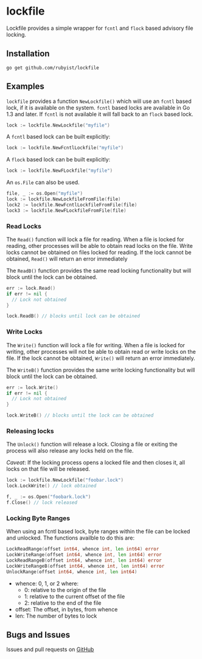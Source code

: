 # lockfile

Lockfile provides a simple wrapper for `fcntl` and `flock` based advisory file locking.

## Installation

```
go get github.com/rubyist/lockfile
```

## Examples

`lockfile` provides a function `NewLockfile()` which will use an `fcntl` based lock, if
it is available on the system. `fcntl` based locks are available in Go 1.3 and later. If
`fcntl` is not available it will fall back to an `flock` based lock.

```go
lock := lockfile.NewLockfile("myfile")
```

A `fcntl` based lock can be built explicitly:

```go
lock := lockfile.NewFcntlLockfile("myfile")
```

A `flock` based lock can be built explicitly:

```go
lock := lockfile.NewFLockfile("myfile")
```

An `os.File` can also be used.

```go
file, _ := os.Open("myfile")
lock := lockfile.NewLockfileFromFile(file)
lock2 := lockfile.NewFcntlLockfileFromFile(file)
lock3 := lockfile.NewFLockfileFromFile(file)
```

### Read Locks

The `Read()` function will lock a file for reading. When a file is locked for reading,
other processes will be able to obtain read locks on the file. Write locks cannot be
obtained on files locked for reading. If the lock cannot be obtained, `Read()` will
return an error immediately

The `ReadB()` function provides the same read locking functionality but will block
until the lock can be obtained.

```go
err := lock.Read()
if err != nil {
  // Lock not obtained
}

lock.ReadB() // blocks until lock can be obtained
```

### Write Locks

The `Write()` function will lock a file for writing. When a file is locked for writing,
other processes will not be able to obtain read or write locks on the file. If the lock
cannot be obtained, `Write()` will return an error immediately.

The `WriteB()` function provides the same write locking functionality but will block
until the lock can be obtained.

```go
err := lock.Write()
if err != nil {
  // Lock not obtained
}

lock.WriteB() // blocks until the lock can be obtained
```

### Releasing locks

The `Unlock()` function will release a lock. Closing a file or exiting the process
will also release any locks held on the file.

*Caveat*: If the locking process opens a locked file and then closes it, all locks
on that file will be released.

```go
lock := lockfile.NewLockfile("foobar.lock")
lock.LockWrite() // lock obtained

f, _ := os.Open("foobark.lock")
f.Close() // lock released
```

### Locking Byte Ranges

When using an fcntl based lock, byte ranges within the file can be locked and unlocked.
The functions availble to do this are:

```go
LockReadRange(offset int64, whence int, len int64) error
LockWriteRange(offset int64, whence int, len int64) error
LockReadRangeB(offset int64, whence int, len int64) error
LockWriteRangeB(offset int64, whence int, len int64) error
UnlockRange(offset int64, whence int, len int64)
```

- whence: 0, 1, or 2 where:
  - 0: relative to the origin of the file
  - 1: relative to the current offset of the file
  - 2: relative to the end of the file
- offset: The offset, in bytes, from whence
- len: The number of bytes to lock

## Bugs and Issues

Issues and pull requests on [GitHub](https://github.com/rubyist/lockfile)

